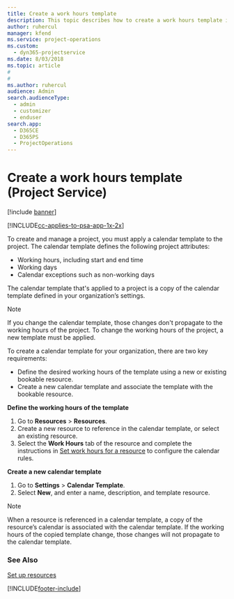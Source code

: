 ```yaml
---
title: Create a work hours template
description: This topic describes how to create a work hours template in Project Service.
author: ruhercul
manager: kfend
ms.service: project-operations
ms.custom: 
  - dyn365-projectservice
ms.date: 8/03/2018
ms.topic: article
#
#
ms.author: ruhercul
audience: Admin
search.audienceType: 
  - admin
  - customizer
  - enduser
search.app: 
  - D365CE
  - D365PS
  - ProjectOperations
---
```

# Create a work hours template (Project Service)

[!include [banner](../includes/psa-now-project-operations.md)]

[!INCLUDE[cc-applies-to-psa-app-1x-2x](../includes/cc-applies-to-psa-app-3x.md)]

To create and manage a project, you must apply a calendar template to the project. The calendar template defines the following project attributes:

- Working hours, including start and end time
- Working days
- Calendar exceptions such as non-working days

The calendar template that's applied to a project is a copy of the calendar template defined in your organization’s settings.

> [!NOTE]
> If you change the calendar template, those changes don't propagate to the working hours of the project. To change the working hours of the project, a new template must be applied.

To create a calendar template for your organization, there are two key requirements:

- Define the desired working hours of the template using a new or existing bookable resource.
- Create a new calendar template and associate the template with the bookable resource.

**Define the working hours of the template**

1. Go to **Resources** \> **Resources**.
2. Create a new resource to reference in the calendar template, or select an existing resource.
3. Select the **Work Hours** tab of the resource and complete the instructions in [Set work hours for a resource](https://docs.microsoft.com/dynamics365/field-service/set-work-hours-resource) to configure the calendar rules.

**Create a new calendar template**

1. Go to **Settings** \> **Calendar Template**.
2. Select **New**, and enter a name, description, and template resource.


> [!NOTE]
> When a resource is referenced in a calendar template, a copy of the resource’s calendar is associated with the calendar template. If the working hours of the copied template change, those changes will not propagate to the calendar template.


### See Also  
 [Set up resources](../psa/set-up-resources.md)


[!INCLUDE[footer-include](../includes/footer-banner.md)]
